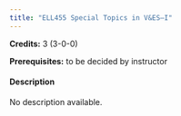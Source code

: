 ```yaml
---
title: "ELL455 Special Topics in V&ES–I"
---
```

**Credits:** 3 (3-0-0)

**Prerequisites:** to be decided by instructor

#### Description
No description available.